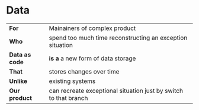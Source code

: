 # Data

| | |
|-|-|
| __For__           | Mainainers of complex product |
| __Who__           | spend too much time reconstructing an exception situation  |
| __Data as code__  | __is a__ a new form of data storage |
| __That__          | stores changes over time |
| __Unlike__        | existing systems  |
|__Our product__    | can recreate exceptional situation just by switch to that branch |

